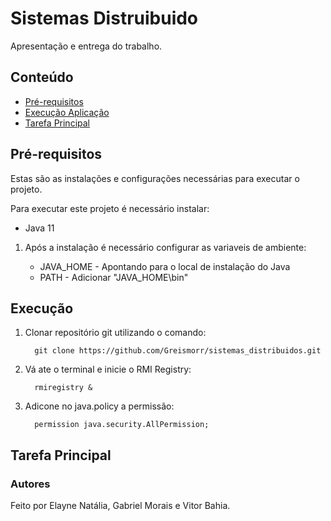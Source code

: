 # Sistemas Distruibuido

Apresentação e entrega do trabalho.

## Conteúdo

- [Pré-requisitos](#pré-requisitos)
- [Execução Aplicação](#execução)
- [Tarefa Principal](#tarefa-principal)

## Pré-requisitos

Estas são as instalações e configurações necessárias para executar o projeto.

Para executar este projeto é necessário instalar:

- Java 11

1. Após a instalação é necessário configurar as variaveis de ambiente:

   - JAVA_HOME - Apontando para o local de instalação do Java
   - PATH - Adicionar "JAVA_HOME\bin"

## Execução

1. Clonar repositório git utilizando o comando:

         git clone https://github.com/Greismorr/sistemas_distribuidos.git

2. Vá ate o terminal e inicie o RMI Registry:
        
         rmiregistry &
         
3. Adicone no java.policy a permissão:

         permission java.security.AllPermission;

## Tarefa Principal


### Autores
 
Feito por Elayne Natália, Gabriel Morais e Vitor Bahia.
